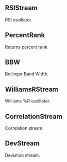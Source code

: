 ## RSIStream

RSI oscillator.

## PercentRank

Returns percent rank.

## BBW

Boilinger Band Width.

## WilliamsRStream

Williams %R oscillator.

## CorrelationStream

Correlation stream.

## DevStream

Deviation stream.